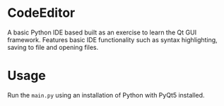 # CodeEditor
A basic Python IDE based built as an exercise to learn the Qt GUI framework. Features basic IDE functionality such as syntax highlighting, saving to file and opening files.

# Usage
Run the `main.py` using an installation of Python with PyQt5 installed.

